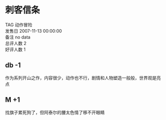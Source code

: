 



# 刺客信条
  
TAG 动作冒险  
发售日 2007-11-13 00:00:00  
备注 no data  
总评人数 2  
好评人数 1
##  db -1 


 作为系列开山之作，内容很少，动作也不行，剧情和人物塑造一般般，世界观是亮点 
## M +1


找旗子累死狗了，但阿泰尔的腰太色情了移不开眼睛